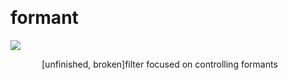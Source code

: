 
<a name=formant></a><br>
# <b>formant</b>
<img src="../images/formant.png"><br>
<div style="display:inline-block;margin-left:50px;">
[unfinished, broken]filter focused on controlling formants<br/><br/>